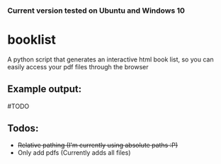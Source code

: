 ### Current version tested on Ubuntu and Windows 10

# booklist
A python script that generates an interactive html book list, so you can easily access your pdf files through the browser

## Example output: 
#TODO

## Todos:
- ~~Relative pathing (I'm currently using absolute paths :P)~~
- Only add pdfs (Currently adds all files)
